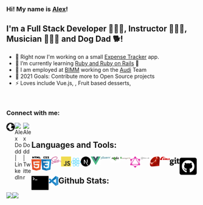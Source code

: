 <link href="/styles/style.css" rel="stylesheet"></link>

### Hi! My name is [Alex][website]!

## I'm a Full Stack Developer 👨🏻‍💻, Instructor 👨🏻‍🏫, Musician 👨🏻‍🎤 and Dog Dad 🐕!

- 🚧 Right now I'm working on a small [Expense Tracker](https://github.com/helloalexdodd/full-stack-expense-tracker) app.
- 🌱 I’m currently learning [Ruby and Ruby on Rails](https://github.com/helloalexdodd/hello-alex-blog) 💎
- 🔭 I am employed at [BIMM](https://bimm.com/) working on the [Audi](https://www.audi.ca/ca/web/en/new-cars.html) Team
- 🥅 2021 Goals: Contribute more to Open Source projects
- ⚡ Loves include Vue.js, , Fruit based desserts,

<br/>

### Connect with me:

[<img align="left" alt="alexdodd.com" width="22px" src="https://raw.githubusercontent.com/iconic/open-iconic/master/svg/globe.svg" />][website]
[<img align="left" alt="Alex Dodd | LinkedIn" width="22px" src="https://cdn.jsdelivr.net/npm/simple-icons@v3/icons/linkedin.svg" />][linkedin]
[<img align="left" alt="Alex Dodd | Twitter" width="22px" src="https://cdn.jsdelivr.net/npm/simple-icons@v3/icons/twitter.svg" />][twitter]

<br/>

## Languages and Tools:

<img width="26px" align="left" src="./icons/html5.svg" alt="HTML5">
<img width="26px" align="left" src="./icons/css3.svg" alt="CSS3">
<img width="26px" align="left" src="./icons/sass.svg" alt="SCSS">
<img width="26px" align="left" src="./icons/js.svg" alt="JavaScript">
<img width="26px" align="left" src="./icons/react.svg" alt="React.js">
<img width="26px" align="left" src="./icons/nextjs.svg" alt="Next.js">
<img width="26px" align="left" src="./icons/vuejs.svg" alt="Vue.js">
<img width="26px" align="left" src="./icons/jquery.svg" alt="jQuery">
<img width="26px" align="left" src="./icons/node.svg" alt="Node.js">
<img width="26px" align="left" src="./icons/mongodb.svg" alt="MongoDB">
<img width="26px" align="left" src="./icons/graphql.svg" alt="GraphQL">
<img width="26px" align="left" src="./icons/apollo.svg" alt="Apollo">
<img width="26px" align="left" src="./icons/ruby.svg" alt="Ruby">
<img width="26px" align="left" src="./icons/rails.svg" alt="Rails">
<img width="26px" align="left" src="./icons/git.svg" alt="git">
<img width="45px" align="left" src="./icons/github.svg" alt="GitHub">
<img width="45px" align="left" src="./icons/terminal.svg" alt="terminal">
<img width="26px" align="left" src="./icons/visual-studio-code.svg" alt="Visual Studio Code">

<br />

## Github Stats:

<div align="center">
  <div style="display: flex;">
    <img src="https://github-readme-stats.vercel.app/api?username=helloalexdodd&count_private=true&show_icons=true&hide=stars,issues" style="vertical-align: top;" />
    <img src="https://github-readme-stats.vercel.app/api/top-langs/?username=helloalexdodd&langs_count=5&layout=compact" />
  </div>
</div>

[website]: https://alexdodd.ca
[linkedin]: https://linkedin.com/in/helloalexdodd
[twitter]: https://twitter.com/helloalexdodd
